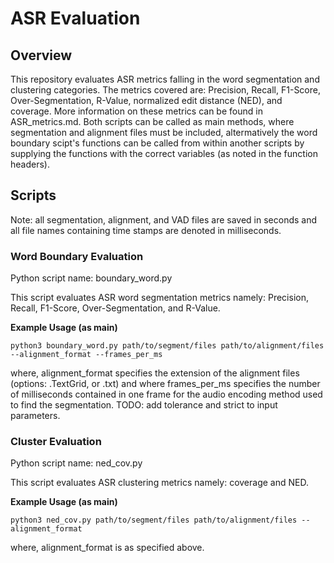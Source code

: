 # ASR Evaluation

## Overview

This repository evaluates ASR metrics falling in the word segmentation and clustering categories. The metrics covered are: Precision, Recall, F1-Score, Over-Segmentation, R-Value, normalized edit distance (NED), and coverage. More information on these metrics can be found in ASR_metrics.md. Both scripts can be called as main methods, where segmentation and alignment files must be included, altermatively the word boundary scipt's functions can be called from within another scripts by supplying the functions with the correct variables (as noted in the function headers).

## Scripts

Note: all segmentation, alignment, and VAD files are saved in seconds and all file names containing time stamps are denoted in milliseconds.

### Word Boundary Evaluation

Python script name: boundary_word.py

This script evaluates ASR word segmentation metrics namely: Precision, Recall, F1-Score, Over-Segmentation, and R-Value.

**Example Usage (as main)**

    python3 boundary_word.py path/to/segment/files path/to/alignment/files --alignment_format --frames_per_ms
where, alignment_format specifies the extension of the alignment files (options: .TextGrid, or .txt) and where frames_per_ms specifies the number of milliseconds contained in one frame for the audio encoding method used to find the segmentation. TODO: add tolerance and strict to input parameters.

### Cluster Evaluation

Python script name: ned_cov.py

This script evaluates ASR clustering metrics namely: coverage and NED.

**Example Usage (as main)**

    python3 ned_cov.py path/to/segment/files path/to/alignment/files --alignment_format
where, alignment_format is as specified above.